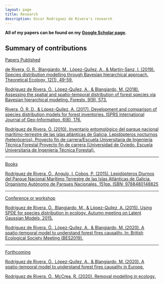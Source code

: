 ```yaml
---
layout: page
title: Research
description: Oscar Rodriguez de Rivera's research
---
```


<b>All of my papers can be found on my [Google Scholar page](https://scholar.google.com/citations?user=kttZf6oAAAAJ&hl=en). </b>


## Summary of contributions

<u>Papers Published

de Rivera, O. R., Blangiardo, M., López-Quílez, A., & Martín-Sanz, I. (2019). Species distribution modelling through Bayesian hierarchical approach. Theoretical Ecology, 12(1), 49-59.

Rodríguez de Rivera, Ó., López-Quílez, A., & Blangiardo, M. (2018). Assessing the spatial and spatio-temporal distribution of forest species via Bayesian hierarchical modeling. Forests, 9(9), 573.

Rivera, Ó. R. D., & López-Quílez, A. (2017). Development and comparison of species distribution models for forest inventories. ISPRS International Journal of Geo-Information, 6(6), 176.

Rodríguez de Rivera, Ó. (2010). Inventario entomológico del parque nacional marítimo-terrestre de las islas atlánticas de Galicia, Lepidópteros nocturnos (heteróceros). Proyecto fin de carrera/Escuela Universitaria de Ingeniería Técnica Forestal Proyecto fin de carrera (Universidad de Oviedo. Escuela Universitaria de Ingeniería Técnica Forestal).

---
<u>Books

Rodríguez de Rivera, Ó., Angulo, I. Cobos, P. (2015). Lepidópteros Diurnos del Parque Nacional Marítimo Terrestre de las Islas Atlánticas de Galicia. Organismo Autónomo de Parques Nacionales. 151pp. ISBN: 9788480148825

---
<u>Conference or workshop

Rodríguez de Rivera, Ó., Blangiardo, M., & López-Quílez, A. (2015). Using SPDE for species distribution in ecology. Autumn meeting on Latent Gaussian Models, 2015.

Rodríguez de Rivera, Ó., López-Quílez, A., & Blangiardo, M. (2020). A spatio-temporal model to understand forest fires causality. In: British Ecological Society Meeting (BES2019).

---

<u>Forthcoming
  
Rodríguez de Rivera, Ó., López-Quílez, A., & Blangiardo, M. (2020). A spatio-temporal model to understand forest fires causality
in Europe.

Rodríguez de Rivera, Ó., McCrea, R. (2020). Removal modelling in ecology.

<!-- Note: this is how to write a comment in HTML. Everything in here won't show up on your webpage.-->

<!--
To increase the size of the title, use fewer # in front of the paper title.
To decrease the size of the title, use more #.
To remove the italics, remove the * before and after the description
To remove the underline from the title, remove the <u> tags (<u> and </u>)
-->

